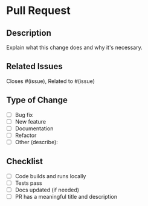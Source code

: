 # Pull Request

## Description
Explain what this change does and why it's necessary.

## Related Issues
Closes #(issue), Related to #(issue)

## Type of Change
- [ ] Bug fix
- [ ] New feature
- [ ] Documentation
- [ ] Refactor
- [ ] Other (describe):

## Checklist
- [ ] Code builds and runs locally
- [ ] Tests pass
- [ ] Docs updated (if needed)
- [ ] PR has a meaningful title and description
